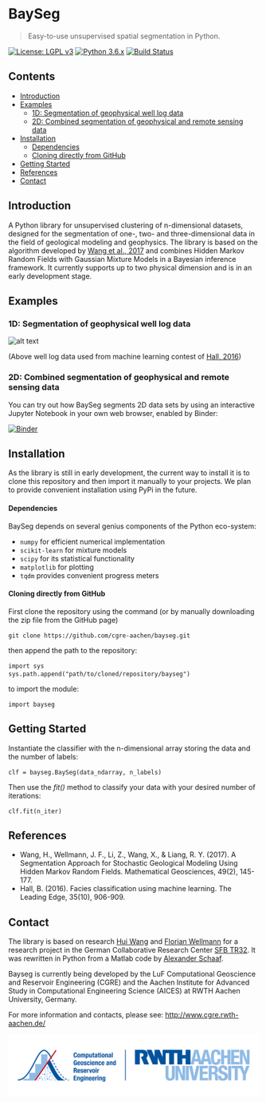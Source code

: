 # BaySeg

> Easy-to-use unsupervised spatial segmentation in Python.

[![License: LGPL v3](https://img.shields.io/badge/License-LGPL%20v3-blue.svg)]()
[![Python 3.6.x](https://img.shields.io/badge/Python-3.6.x-blue.svg)]()
[![Build Status](https://travis-ci.org/cgre-aachen/bayseg.svg?branch=master)](https://travis-ci.org/cgre-aachen/bayseg)

## Contents

+ [Introduction](#introduction)
+ [Examples](#examples)
  - [1D: Segmentation of geophysical well log data](#1d-segmentation-of-geophysical-well-log-data)
  - [2D: Combined segmentation of geophysical and remote sensing data](#2d-combined-segmentation-of-geophysical-and-remote-sensing-data)
+ [Installation](#installation)
  - [Dependencies](#dependencies)
  - [Cloning directly from GitHub](#cloning-directly-from-github)
+ [Getting Started](#getting-started)
+ [References](#references)
+ [Contact](#contact)

## Introduction

A Python library for unsupervised clustering of n-dimensional datasets, designed for the segmentation of one-, two- 
and three-dimensional data in the field of geological modeling and geophysics. The library is based on the algorithm 
developed by [Wang et al., 2017](https://link.springer.com/article/10.1007/s11004-016-9663-9) and combines Hidden Markov
Random Fields with Gaussian Mixture Models in a Bayesian inference framework. It currently supports up to two physical 
dimension and is in an early development stage.
 
## Examples



### 1D: Segmentation of geophysical well log data

![alt text](data/figures/front_gif.gif)

(Above well log data used from machine learning contest of [Hall, 2016](https://library.seg.org/doi/abs/10.1190/tle35100906.1))

### 2D: Combined segmentation of geophysical and remote sensing data

You can try out how BaySeg segments 2D data sets by using an interactive Jupyter Notebook in your own web browser, enabled by Binder:

[![Binder](https://mybinder.org/badge.svg)](https://mybinder.org/v2/gh/cgre-aachen/bayseg/master?filepath=notebooks%2Ftr32_presentation_example.ipynb)


## Installation

As the library is still in early development, the current way to install it is to clone this repository
and then import it manually to your projects. We plan to provide convenient installation using PyPi in the future.

#### Dependencies

BaySeg depends on several genius components of the Python eco-system:

* `numpy` for efficient numerical implementation
* `scikit-learn` for mixture models
* `scipy` for its statistical functionality
* `matplotlib` for plotting
* `tqdm` provides convenient progress meters

#### Cloning directly from GitHub

First clone the repository using the command (or by manually downloading the zip file from the GitHub page)

    git clone https://github.com/cgre-aachen/bayseg.git

then append the path to the repository:
    
    import sys
    sys.path.append("path/to/cloned/repository/bayseg")
    
to import the module:

    import bayseg

## Getting Started

Instantiate the classifier with the n-dimensional array storing the data and the number of labels:

    clf = bayseg.BaySeg(data_ndarray, n_labels)
    
Then use the _fit()_ method to classify your data with your desired number of iterations:

    clf.fit(n_iter)

## References

* Wang, H., Wellmann, J. F., Li, Z., Wang, X., & Liang, R. Y. (2017). A Segmentation Approach for Stochastic Geological Modeling Using Hidden Markov Random Fields. Mathematical Geosciences, 49(2), 145-177.
* Hall, B. (2016). Facies classification using machine learning. The Leading Edge, 35(10), 906-909.

## Contact

The library is based on research [Hui Wang](https://www.researchgate.net/profile/Hui_Wang122) and [Florian Wellmann](http://www.cgre.rwth-aachen.de/go/id/qpan/lidx/1/gguid/0x5440F5A53D654C41874F09C577FE4005) for a research project in the German Collaborative Research Center [SFB TR32](http://www.tr32db.uni-koeln.de/site/index.php). It was rewritten in Python from a Matlab code by [Alexander Schaaf](https://www.researchgate.net/profile/Alexander_Schaaf4).

Bayseg is currently being developed by the LuF Computational Geoscience and Reservoir 
Engineering (CGRE) and the Aachen Institute for Advanced Study in Computational Engineering Science (AICES) at RWTH Aachen University, Germany.

For more information and contacts, please see: http://www.cgre.rwth-aachen.de/

![CGRE RWTH Aachen](data/figures/rwth_geoscience_rgb.jpg)

